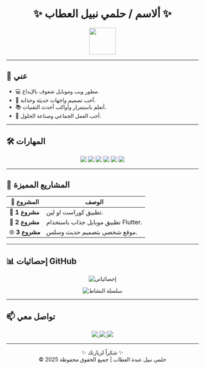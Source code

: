 
<!-- ملف README خاص بك -->
<h1 align="center">✨ ألاسم / حلمي نبيل العطاب ✨</h1>

<p align="center">
  <img src="https://media.giphy.com/media/hvRJCLFzcasrR4ia7z/giphy.gif" width="70px">
</p>

---

## 🚀 عني
- 💻 مطور ويب وموبايل شغوف بالإبداع.  
- 🎨 أحب تصميم واجهات حديثة وجذابة.  
- 📚 أتعلم باستمرار وأواكب أحدث التقنيات.  
- 🤝 أحب العمل الجماعي وصناعة الحلول.  

---

## 🛠️ المهارات

<p align="center">
  <img src="https://img.shields.io/badge/HTML5-E34F26?style=for-the-badge&logo=html5&logoColor=white"/>
  <img src="https://img.shields.io/badge/CSS3-1572B6?style=for-the-badge&logo=css3&logoColor=white"/>
  <img src="https://img.shields.io/badge/JavaScript-F7DF1E?style=for-the-badge&logo=javascript&logoColor=black"/>
  <img src="https://img.shields.io/badge/Flutter-02569B?style=for-the-badge&logo=flutter&logoColor=white"/>
  <img src="https://img.shields.io/badge/Git-F05032?style=for-the-badge&logo=git&logoColor=white"/>
  <img src="https://img.shields.io/badge/GitHub-181717?style=for-the-badge&logo=github&logoColor=white"/>
</p>

---

## 🌟 المشاريع المميزة

| 🚧 المشروع | الوصف |
|------------|--------|
| 🎯 **مشروع 1** | تطبيق كوراست او لين. |
| 📱 **مشروع 2** | تطبيق موبايل جذاب باستخدام Flutter. |
| 🌐 **مشروع 3** | موقع شخصي بتصميم حديث وسلس. |

---

## 📊 إحصائيات GitHub

<p align="center">
  <img src="https://github-readme-stats.vercel.app/api?username=yourusername&show_icons=true&theme=radical" alt="إحصائياتي"/>
</p>

<p align="center">
  <img src="https://github-readme-streak-stats.herokuapp.com/?user=حلمي &theme=radical" alt="سلسلة النشاط"/>
</p>

---

## 📫 تواصل معي

<p align="center">
  <a href="h733116738@gmail.com">
    <img src="https://img.shields.io/badge/GitHub-%23181717.svg?&style=for-the-badge&logo=github&logoColor=white" />
  </a>
  <a href="https://www.linkedin.com/in/yourusername">
    <img src="https://img.shields.io/badge/LinkedIn-%230077B5.svg?&style=for-the-badge&logo=linkedin&logoColor=white" />
  </a>
  <a href="mailto:your.email@example.com">
    <img src="https://img.shields.io/badge/Email-D14836?style=for-the-badge&logo=gmail&logoColor=white" />
  </a>
</p>

---

<p align="center">
  ✨ شكراً لزيارتك ✨  
  <br>
  &copy; 2025 حلمي نبيل عبدة العطاب | جميع الحقوق محفوظة
</p>
